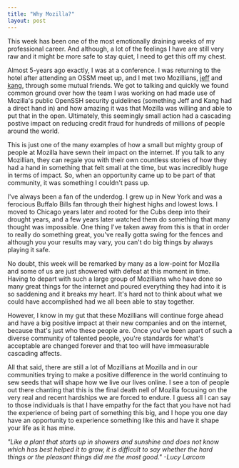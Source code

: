 ```yaml
---
title: "Why Mozilla?"
layout: post
---
```


This week has been one of the most emotionally draining weeks of my professional career.  And although, a lot of the feelings I have are still very raw and it might be more safe to stay quiet, I need to get this off my chest.

Almost 5-years ago exactly, I was at a conference.  I was returning to the hotel after attending an OSSM meet up, and I met two Mozillians, [jeff]() and [kang](), through some mutual friends.  We got to talking and quickly we found common ground over how the team I was working on had made use of Mozilla's public OpenSSH security guidelines (something Jeff and Kang had a direct hand in) and how amazing it was that Mozilla was willing and able to put that in the open. Ultimately, this seemingly small action had a cascading postive impact on reducing credit fraud for hundreds of millions of people around the world.

This is just one of the many examples of how a small but mighty group of people at Mozilla have sewn their impact on the internet.  If you talk to any Mozillian, they can regale you with their own countless stories of how they had a hand in something that felt small at the time, but was incredibly huge in terms of impact. So, when an opportunity came up to be part of that community, it was something I couldn't pass up.

I've always been a fan of the underdog.  I grew up in New York and was a ferocious Buffalo Bills fan through their highest highs and lowest lows.  I moved to Chicago years later and rooted for the Cubs deep into their drought years, and a few years later watched them do something that many thought was impossible.  One thing I've taken away from this is that in order to really do something great, you've really gotta swing for the fences and although you your results may vary, you can't do big things by always playing it safe.

No doubt, this week will be remarked by many as a low-point for Mozilla and some of us are just showered with defeat at this moment in time.  Having to depart with such a large group of Mozillians who have done so many great things for the internet and poured everything they had into it is so saddening and it breaks my heart. It's hard not to think about what we could have accomplished had we all been able to stay together.

However, I know in my gut that these Mozillians will continue forge ahead and have a big positive impact at their new companies and on the internet, because that's just who these people are. Once you've been apart of such a diverse community of talented people, you're standards for what's acceptable are changed forever and that too will have immeasurable cascading affects.

All that said, there are still a lot of Mozillians at Mozilla and in our communities trying to make a positive difference in the world continuing to sew seeds that will shape how we live our lives online.  I see a ton of people out there chanting that this is the final death nell of Mozilla focusing on the very real and recent hardships we are forced to endure.  I guess all I can say to those individuals is that I have empathy for the fact that you have not had the experience of being part of something this big, and I hope you one day have an opportunity to experience something like this and have it shape your life as it has mine.

*"Like a plant that starts up in showers and sunshine and does not know which has best helped it to grow, it is difficult to say whether the hard things or the pleasant things did me the most good." -Lucy Larcom*